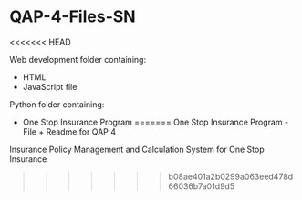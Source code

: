 # QAP-4-Files-SN
<<<<<<< HEAD

Web development folder containing:

- HTML
- JavaScript file

Python folder containing:

- One Stop Insurance Program
=======
One Stop Insurance Program - File + Readme for QAP 4

Insurance Policy Management and Calculation System for One Stop Insurance
>>>>>>> b08ae401a2b0299a063eed478d66036b7a01d9d5
